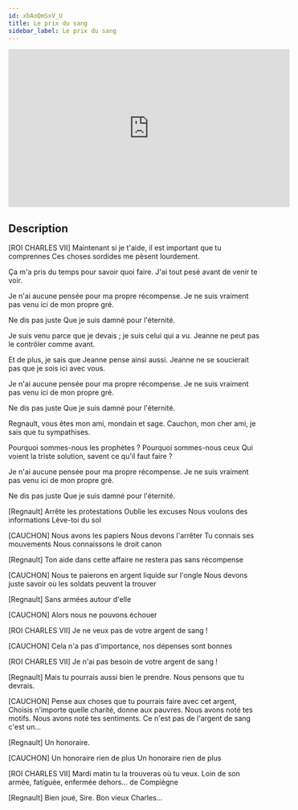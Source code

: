 ```yaml
---
id: xbAoQmSxV_U
title: Le prix du sang
sidebar_label: Le prix du sang
---
```


<iframe
  width="560"
  height="315"
  src="https://www.youtube.com/embed/xbAoQmSxV_U"
  title="YouTube video player"
  frameborder="0"
  allow="accelerometer; autoplay; clipboard-write; encrypted-media; gyroscope; picture-in-picture; web-share"
  referrerpolicy="strict-origin-when-cross-origin"
  allowfullscreen
></iframe>

## Description

[ROI CHARLES VII]
Maintenant si je t'aide, il est important que tu comprennes
Ces choses sordides me pèsent lourdement.

Ça m'a pris du temps pour savoir quoi faire.
J'ai tout pesé avant de venir te voir.

Je n'ai aucune pensée pour ma propre récompense.
Je ne suis vraiment pas venu ici de mon propre gré.

Ne dis pas juste
Que je suis damné pour l'éternité.

Je suis venu parce que je devais ; je suis celui qui a vu.
Jeanne ne peut pas le contrôler comme avant.

Et de plus, je sais que Jeanne pense ainsi aussi.
Jeanne ne se soucierait pas que je sois ici avec vous.

Je n'ai aucune pensée pour ma propre récompense.
Je ne suis vraiment pas venu ici de mon propre gré.

Ne dis pas juste
Que je suis damné pour l'éternité.

Regnault, vous êtes mon ami, mondain et sage.
Cauchon, mon cher ami, je sais que tu sympathises.

Pourquoi sommes-nous les prophètes ?
Pourquoi sommes-nous ceux
Qui voient la triste solution, savent ce qu'il faut faire ?

Je n'ai aucune pensée pour ma propre récompense.
Je ne suis vraiment pas venu ici de mon propre gré.

Ne dis pas juste
Que je suis damné pour l'éternité.

[Regnault]
Arrête les protestations
Oublie les excuses
Nous voulons des informations
Lève-toi du sol

[CAUCHON]
Nous avons les papiers
Nous devons l'arrêter
Tu connais ses mouvements
Nous connaissons le droit canon

[Regnault]
Ton aide dans cette affaire ne restera pas sans récompense

[CAUCHON]
Nous te paierons en argent liquide sur l'ongle
Nous devons juste savoir où les soldats peuvent la trouver

[Regnault]
Sans armées autour d'elle

[CAUCHON]
Alors nous ne pouvons échouer

[ROI CHARLES VII]
Je ne veux pas de votre argent de sang !

[CAUCHON]
Cela n'a pas d'importance, nos dépenses sont bonnes

[ROI CHARLES VII]
Je n'ai pas besoin de votre argent de sang !

[Regnault]
Mais tu pourrais aussi bien le prendre.
Nous pensons que tu devrais.

[CAUCHON]
Pense aux choses que tu pourrais faire avec cet argent,
Choisis n'importe quelle charité, donne aux pauvres.
Nous avons noté tes motifs.
Nous avons noté tes sentiments.
Ce n'est pas de l'argent de sang c'est un...

[Regnault]
Un honoraire.

[CAUCHON]
Un honoraire rien de plus
Un honoraire rien de plus

[ROI CHARLES VII]
Mardi matin tu la trouveras où tu veux.
Loin de son armée, fatiguée, enfermée dehors...
de Compiègne

[Regnault]
Bien joué, Sire.
Bon vieux Charles...

